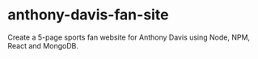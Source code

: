 # anthony-davis-fan-site
Create a 5-page sports fan website for Anthony Davis using Node, NPM, React and MongoDB. 
